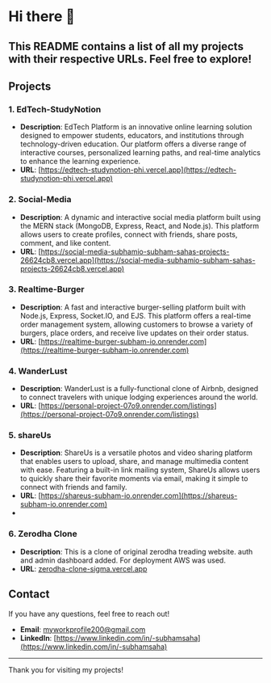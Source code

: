 # Hi there 👋

## This README contains a list of all my projects with their respective URLs. Feel free to explore!

## Projects

### 1.  EdTech-StudyNotion
- **Description**: EdTech Platform is an innovative online learning solution designed to empower students, educators, and institutions through technology-driven education. Our platform offers a diverse range of interactive courses, personalized learning paths, and real-time analytics to enhance the learning experience.
- **URL**: [https://edtech-studynotion-phi.vercel.app](https://edtech-studynotion-phi.vercel.app)

### 2. Social-Media
- **Description**: A dynamic and interactive social media platform built using the MERN stack (MongoDB, Express, React, and Node.js). This platform allows users to create profiles, connect with friends, share posts, comment, and like content.
- **URL**: [https://social-media-subhamio-subham-sahas-projects-26624cb8.vercel.app](https://social-media-subhamio-subham-sahas-projects-26624cb8.vercel.app)

### 3. Realtime-Burger
- **Description**: A fast and interactive burger-selling platform built with Node.js, Express, Socket.IO, and EJS. This platform offers a real-time order management system, allowing customers to browse a variety of burgers, place orders, and receive live updates on their order status.
- **URL**: [https://realtime-burger-subham-io.onrender.com](https://realtime-burger-subham-io.onrender.com)

### 4. WanderLust
- **Description**: WanderLust is a fully-functional clone of Airbnb, designed to connect travelers with unique lodging experiences around the world.
- **URL**: [https://personal-project-07o9.onrender.com/listings](https://personal-project-07o9.onrender.com/listings)

### 5. shareUs
- **Description**: ShareUs is a versatile photos and video sharing platform that enables users to upload, share, and manage multimedia content with ease. Featuring a built-in link mailing system, ShareUs allows users to quickly share their favorite moments via email, making it simple to connect with friends and family.
- **URL**: [https://shareus-subham-io.onrender.com](https://shareus-subham-io.onrender.com)
- 
### 6. Zerodha Clone
- **Description**: This is a clone of original zerodha treading website. auth and admin dashboard added. For deployment AWS was used.
- **URL**: [zerodha-clone-sigma.vercel.app](zerodha-clone-sigma.vercel.app)

## Contact
If you have any questions, feel free to reach out!

- **Email**: [myworkprofile200@gmail.com](mailto:myworkprofile200@gmail.com)
- **LinkedIn**: [https://www.linkedin.com/in/-subhamsaha](https://www.linkedin.com/in/-subhamsaha)

---

Thank you for visiting my projects!

<!--
**SubhamSaha9/SubhamSaha9** is a ✨ _special_ ✨ repository because its `README.md` (this file) appears on your GitHub profile.

Here are some ideas to get you started:

- 🔭 I’m currently working on ...
- 🌱 I’m currently learning ...
- 👯 I’m looking to collaborate on ...
- 🤔 I’m looking for help with ...
- 💬 Ask me about ...
- 📫 How to reach me: ...
- 😄 Pronouns: ...
- ⚡ Fun fact: ...
-->
